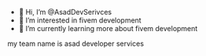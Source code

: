 - 👋 Hi, I’m @AsadDevSerivces
- 👀 I’m interested in fivem development
- 🌱 I’m currently learning more about fivem development

my team name is asad developer services
